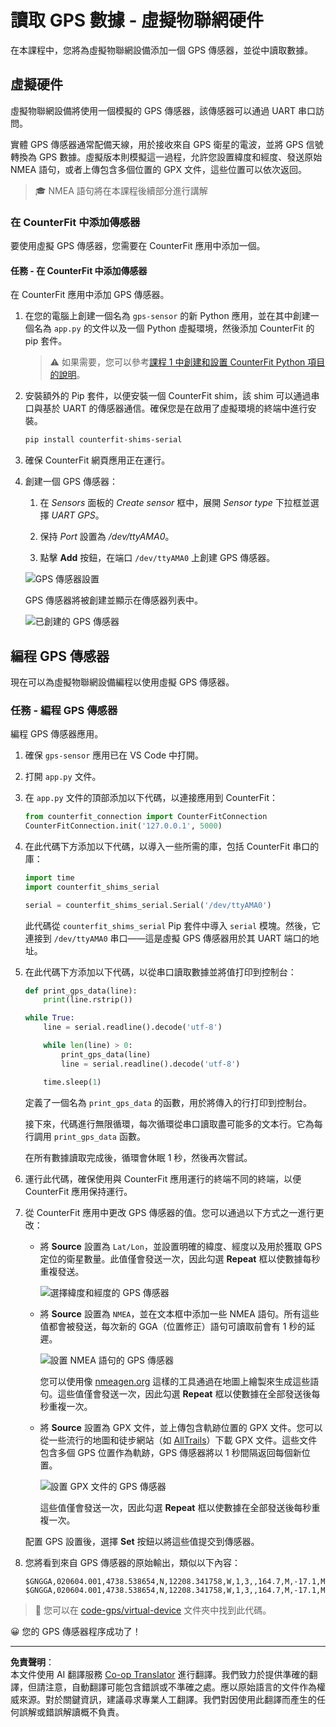 <!--
CO_OP_TRANSLATOR_METADATA:
{
  "original_hash": "64f18a8f8aaa1fef5e7320e0992d8b3a",
  "translation_date": "2025-08-27T00:44:10+00:00",
  "source_file": "3-transport/lessons/1-location-tracking/virtual-device-gps-sensor.md",
  "language_code": "mo"
}
-->
# 讀取 GPS 數據 - 虛擬物聯網硬件

在本課程中，您將為虛擬物聯網設備添加一個 GPS 傳感器，並從中讀取數據。

## 虛擬硬件

虛擬物聯網設備將使用一個模擬的 GPS 傳感器，該傳感器可以通過 UART 串口訪問。

實體 GPS 傳感器通常配備天線，用於接收來自 GPS 衛星的電波，並將 GPS 信號轉換為 GPS 數據。虛擬版本則模擬這一過程，允許您設置緯度和經度、發送原始 NMEA 語句，或者上傳包含多個位置的 GPX 文件，這些位置可以依次返回。

> 🎓 NMEA 語句將在本課程後續部分進行講解

### 在 CounterFit 中添加傳感器

要使用虛擬 GPS 傳感器，您需要在 CounterFit 應用中添加一個。

#### 任務 - 在 CounterFit 中添加傳感器

在 CounterFit 應用中添加 GPS 傳感器。

1. 在您的電腦上創建一個名為 `gps-sensor` 的新 Python 應用，並在其中創建一個名為 `app.py` 的文件以及一個 Python 虛擬環境，然後添加 CounterFit 的 pip 套件。

    > ⚠️ 如果需要，您可以參考[課程 1 中創建和設置 CounterFit Python 項目的說明](../../../1-getting-started/lessons/1-introduction-to-iot/virtual-device.md)。

1. 安裝額外的 Pip 套件，以便安裝一個 CounterFit shim，該 shim 可以通過串口與基於 UART 的傳感器通信。確保您是在啟用了虛擬環境的終端中進行安裝。

    ```sh
    pip install counterfit-shims-serial
    ```

1. 確保 CounterFit 網頁應用正在運行。

1. 創建一個 GPS 傳感器：

    1. 在 *Sensors* 面板的 *Create sensor* 框中，展開 *Sensor type* 下拉框並選擇 *UART GPS*。

    1. 保持 *Port* 設置為 */dev/ttyAMA0*。

    1. 點擊 **Add** 按鈕，在端口 `/dev/ttyAMA0` 上創建 GPS 傳感器。

    ![GPS 傳感器設置](../../../../../translated_images/counterfit-create-gps-sensor.6385dc9357d85ad1d47b4abb2525e7651fd498917d25eefc5a72feab09eedc70.mo.png)

    GPS 傳感器將被創建並顯示在傳感器列表中。

    ![已創建的 GPS 傳感器](../../../../../translated_images/counterfit-gps-sensor.3fbb15af0a5367566f2f11324ef5a6f30861cdf2b497071a5e002b7aa473550e.mo.png)

## 編程 GPS 傳感器

現在可以為虛擬物聯網設備編程以使用虛擬 GPS 傳感器。

### 任務 - 編程 GPS 傳感器

編程 GPS 傳感器應用。

1. 確保 `gps-sensor` 應用已在 VS Code 中打開。

1. 打開 `app.py` 文件。

1. 在 `app.py` 文件的頂部添加以下代碼，以連接應用到 CounterFit：

    ```python
    from counterfit_connection import CounterFitConnection
    CounterFitConnection.init('127.0.0.1', 5000)
    ```

1. 在此代碼下方添加以下代碼，以導入一些所需的庫，包括 CounterFit 串口的庫：

    ```python
    import time
    import counterfit_shims_serial
    
    serial = counterfit_shims_serial.Serial('/dev/ttyAMA0')
    ```

    此代碼從 `counterfit_shims_serial` Pip 套件中導入 `serial` 模塊。然後，它連接到 `/dev/ttyAMA0` 串口——這是虛擬 GPS 傳感器用於其 UART 端口的地址。

1. 在此代碼下方添加以下代碼，以從串口讀取數據並將值打印到控制台：

    ```python
    def print_gps_data(line):
        print(line.rstrip())
    
    while True:
        line = serial.readline().decode('utf-8')
    
        while len(line) > 0:
            print_gps_data(line)
            line = serial.readline().decode('utf-8')
    
        time.sleep(1)
    ```

    定義了一個名為 `print_gps_data` 的函數，用於將傳入的行打印到控制台。

    接下來，代碼進行無限循環，每次循環從串口讀取盡可能多的文本行。它為每行調用 `print_gps_data` 函數。

    在所有數據讀取完成後，循環會休眠 1 秒，然後再次嘗試。

1. 運行此代碼，確保使用與 CounterFit 應用運行的終端不同的終端，以便 CounterFit 應用保持運行。

1. 從 CounterFit 應用中更改 GPS 傳感器的值。您可以通過以下方式之一進行更改：

    * 將 **Source** 設置為 `Lat/Lon`，並設置明確的緯度、經度以及用於獲取 GPS 定位的衛星數量。此值僅會發送一次，因此勾選 **Repeat** 框以使數據每秒重複發送。

      ![選擇緯度和經度的 GPS 傳感器](../../../../../translated_images/counterfit-gps-sensor-latlon.008c867d75464fbe7f84107cc57040df565ac07cb57d2f21db37d087d470197d.mo.png)

    * 將 **Source** 設置為 `NMEA`，並在文本框中添加一些 NMEA 語句。所有這些值都會被發送，每次新的 GGA（位置修正）語句可讀取前會有 1 秒的延遲。

      ![設置 NMEA 語句的 GPS 傳感器](../../../../../translated_images/counterfit-gps-sensor-nmea.c62eea442171e17e19528b051b104cfcecdc9cd18db7bc72920f29821ae63f73.mo.png)

      您可以使用像 [nmeagen.org](https://www.nmeagen.org) 這樣的工具通過在地圖上繪製來生成這些語句。這些值僅會發送一次，因此勾選 **Repeat** 框以使數據在全部發送後每秒重複一次。

    * 將 **Source** 設置為 GPX 文件，並上傳包含軌跡位置的 GPX 文件。您可以從一些流行的地圖和徒步網站（如 [AllTrails](https://www.alltrails.com/)）下載 GPX 文件。這些文件包含多個 GPS 位置作為軌跡，GPS 傳感器將以 1 秒間隔返回每個新位置。

      ![設置 GPX 文件的 GPS 傳感器](../../../../../translated_images/counterfit-gps-sensor-gpxfile.8310b063ce8a425ccc8ebeec8306aeac5e8e55207f007d52c6e1194432a70cd9.mo.png)

      這些值僅會發送一次，因此勾選 **Repeat** 框以使數據在全部發送後每秒重複一次。

    配置 GPS 設置後，選擇 **Set** 按鈕以將這些值提交到傳感器。

1. 您將看到來自 GPS 傳感器的原始輸出，類似以下內容：

    ```output
    $GNGGA,020604.001,4738.538654,N,12208.341758,W,1,3,,164.7,M,-17.1,M,,*67
    $GNGGA,020604.001,4738.538654,N,12208.341758,W,1,3,,164.7,M,-17.1,M,,*67
    ```

> 💁 您可以在 [code-gps/virtual-device](../../../../../3-transport/lessons/1-location-tracking/code-gps/virtual-device) 文件夾中找到此代碼。

😀 您的 GPS 傳感器程序成功了！

---

**免責聲明**：  
本文件使用 AI 翻譯服務 [Co-op Translator](https://github.com/Azure/co-op-translator) 進行翻譯。我們致力於提供準確的翻譯，但請注意，自動翻譯可能包含錯誤或不準確之處。應以原始語言的文件作為權威來源。對於關鍵資訊，建議尋求專業人工翻譯。我們對因使用此翻譯而產生的任何誤解或錯誤解讀概不負責。  